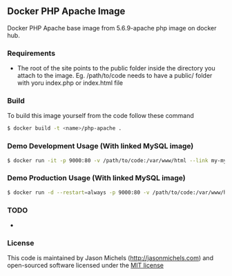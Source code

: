 ## Docker PHP Apache Image
Docker PHP Apache base image from 5.6.9-apache php image on docker hub.

### Requirements
- The root of the site points to the public folder inside the directory you attach to the image.  Eg. /path/to/code needs to have a public/ folder with yoru index.php or index.html file

### Build
To build this image yourself from the code follow these command
```sh
$ docker build -t <name>/php-apache .
```

### Demo Development Usage (With linked MySQL image)
```sh
$ docker run -it -p 9000:80 -v /path/to/code:/var/www/html --link my-mysql:mysql --rm --name my-php-apache <name>/php-apache
```

### Demo Production Usage (With linked MySQL image)
```sh
$ docker run -d --restart=always -p 9000:80 -v /path/to/code:/var/www/html --link my-mysql-image:mysql --name my-php-apache <name>/php-apache
```

### TODO
- 

### License
This code is maintained by Jason Michels (http://jasonmichels.com) and open-sourced software licensed under the [MIT license](http://opensource.org/licenses/MIT)